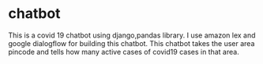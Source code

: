 # chatbot

This is a covid 19 chatbot using django,pandas library.
I use amazon lex and google dialogflow for building this chatbot.
This chatbot takes the user area pincode and tells how many active cases of covid19 cases in that area. 
